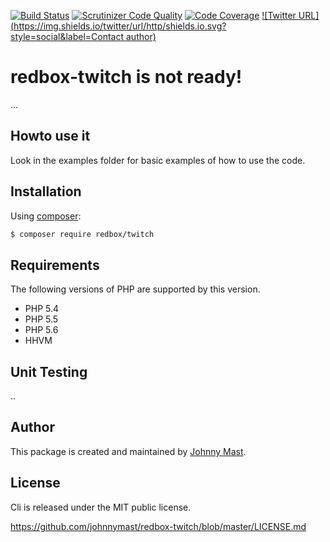 [![Build Status](https://travis-ci.org/johnnymast/redbox-twitch.svg?branch=master)](https://travis-ci.org/johnnymast/redbox-twitch) 
[![Scrutinizer Code Quality](https://scrutinizer-ci.com/g/johnnymast/redbox-twitch/badges/quality-score.png?b=master)](https://scrutinizer-ci.com/g/johnnymast/redbox-twitch/?branch=master)
[![Code Coverage](https://scrutinizer-ci.com/g/johnnymast/redbox-twitch/badges/coverage.png?b=master)](https://scrutinizer-ci.com/g/johnnymast/redbox-twitch/?branch=master)
[![Twitter URL](https://img.shields.io/twitter/url/http/shields.io.svg?style=social&label=Contact author)](https://twitter.com/intent/tweet?text=@mastjohnny)


# redbox-twitch is not ready!
...

## Howto use it
Look in the examples folder for basic examples of how to use the code.

## Installation

Using [composer](https://packagist.org/packages/redbox/twitch):

```bash
$ composer require redbox/twitch
```
## Requirements

The following versions of PHP are supported by this version.

+ PHP 5.4
+ PHP 5.5
+ PHP 5.6
+ HHVM

## Unit Testing

..

## Author

This package is created and maintained by [Johnny Mast](https://github.com/johnnymast).

## License

Cli is released under the MIT public license.

<https://github.com/johnnymast/redbox-twitch/blob/master/LICENSE.md>
 


